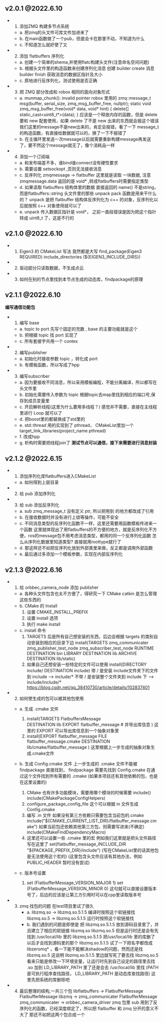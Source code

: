 ## v2.0.1 @2022.6.10 ##
* 1. 添加ZMQ 构建多节点系统
    * a. 把zmq的头文件可库文件加进来了
    * b. 在main函数做了一个pub，但是会卡在那里不动，不知道为什么
    * c. 不知道怎么就好使了又

* 2. 添加 flatbuffers 序列化
    * a. 创建一个简单的shema,并使用flatc构建头文件(注意命名空间问题)
    * b. 根据头文件里的构造函数来创建序列化消息
         创建 builder
         create 消息
         builder finish
         获取消息的数据区指针及大小
    * c. 原地进行反序列化，测试使用是否正确

* 3. 把 ZMQ 部分改成和 robox 相同的面向对象形式
    * a. munmap_chunk(): invalid pointer 
        robox 里用的 zmq::message_t msg(buffer, serial_size, zmq_msg_buffer_free, nullptr);
        static void zmq_msg_buffer_free(void* data, void* hint) { delete[] static_cast<uint8_t*>(data); }
        应该是一个释放内存的函数，但是 delete 要和 new 配套使用，如果 delete 了不是 new 出来的东西就会报这个错误
        我们这里的message不是new出来的，肯定会报错，看了一下 message_t 的构造函数，有直接给数据就可以的，换了一下不报错了
    * b. 在主循环里发送一次message以后就需要重新构建message再发送了，要不然这个message就无了，像个消耗品一样


* 4. 添加一个订阅端
    * a. 和发布端差不多，谁bind谁connect没有硬性要求
    * b. 需要设置 setsockopt ,否则无法接收消息
    * c. 反序列化 zmqmessage -> flatbuffer
         这里就是读取 一块数据, 注意 zmqmessage.data 返回的是 void* ,转成flatbuffers时需要指定类型
    * d. 如果读取 flatbuffers 结构体里的数据
         直接返回的 name() 不是string， 而是flatbuffers::string
         头文件里的那些 unpack pack 函数是用来干什么的？
         unpack 是把 flatbuffer 结构体反序列化为 c++ 的对象，反序列化以后就按照 c++ 对象使用就可以了
    * e. unpack 传入数据区指针是 void*， 之前一直段错误是因为把这个指针转成 uint8_t 了，这是不行的

## v2.1.0 @2022.6.10 ##
* 1. Eigen3 的 CMakeList 写法
    竟然都是大写
    find_package(Eigen3 REQUIRED)
    include_directories (${EIGEN3_INCLUDE_DIRS})
* 2. 驱动部分只读取数据，不生成点云
* 3. 如何在别的节点里找到本节点生成的动态库，findpackage的原理

## v2.1.1 @2022.6.10 ##
**编写通信功能包**
* 1. 编写 base
    * a. topic to port 先写个固定的充数 , base 的主要功能就是这个
    * b. 把根据 topic 找 port 实现了
    * c. 所有套接字共用一个 contex

* 2. 编写publisher
    * a. 初始化时接收参数 topic ，转化成 port
    * b. 有模板函数，所以写成了hpp

* 3. 编写subscriber
    * a. 因为要接收不同消息，所以采用模板编程，不能分离编译，所以都写在头文件里
    * b. 初始化需要传入参数为 topic 
         根据topic去map里找到相应的端口号,保存到成员变量里
    * c. 开启解析线程(这里为什么要用多线程？)
         感觉并不需要，直接在主线程里进行 Loop 就可以了
    * d. 把boost里的都替换成了std里的
    * e. std::thread 用的实现到了 pthread， CMakeList里加一个
         target_link_libraries(project_name
                                pthread)
    * f. 改成hpp
    * g. 析构时需要把线程join了
**测试节点可以通信，接下来需要进行消息封装**

## v2.1.2 @2022.6.15 ##
* 1. 添加序列化库flatbuffers进入CMakeList
    * a. 如何得到上层目录
* 2. 给 pub 添加序列化
* 3. 给 sub 添加反序列化
    * a. sub zmq_message_t 没有定义 ptr, 所以把用到 <M> 的地方都改成了引用
    * b. 在接收数据时并没有进行上锁等操作，可能不安全
    * c. 不同消息类型的反序列化函数不一样，这里还需要用函数模板传进来一个函数
         这里就体现出了用flatbuffers的不方便的地方，就是反序列化不方便，ros的message包不用考虑消息类型，都用的同一个反序列化函数
         怎么从序列化数据里知道类型?
         直接就用roottype就行了
    * d. 那这样还不如把反序列化放到外部类里来做，反正都是调用外部函数
    * e. 最后通过多添加一个模板参数，实现在内部反序列化

## v2.1.3 @2022.6.16 ##
* 1. 给 orbbec_camera_node 添加 publisher
    * a. 各种头文件包含也太不方便了，得研究一下  CMake catkin 是怎么管理这些东西的
    * b. CMake 的 Install
        1. 设置 CMAKE_INSTALL_PREFIX
        2. 设置 install 选项  
        3. 执行 make install
    * c. install 命令
        1. TARGETS 后是所有自己想安装的东西，后边会根据 targets 的类别自动安装到相应的目录下边
            install(TARGETS zmq_communicater zmq_publisher_test_node zmq_subscriber_test_node
            RUNTIME DESTINATION bin
            LIBRARY DESTINATION lib
            ARCHIVE DESTINATION lib/static)
        2. 如果自己还想安装一些特定的文件可以使用
            install(DIRECTORY include/ DESTINATION include)
            带 / 是安装 include文件夹下的文件到 include  -->  include/*
            不带 / 是安装整个文件夹到 include 下         -->  include/include/*
            https://blog.csdn.net/qq_38410730/article/details/102837401

* 2. 如何使生成的包可以被其他包使用
    * a. 生成 .cmake 文件
        1. install(TARGETS FlatbuffersMessage  
            DESTINATION lib 
            EXPORT flatbuffer_message # 并导出库信息
            )
            这里的 EXPORT 可以导出库信息到一个抽象对象里
        2. install(EXPORT flatbuffer_message 
                FILE flatbuffer_message.cmake
                DESTINATION lib/cmake/flatbuffer_message
                )
            这里根据上一步生成的抽象对象生成.cmake文件

    * b. 生成 Config.cmake 文件
        上一步生成的 .cmake 文件不能被 findpackage 直接找到，
        findpackage 需要先找到 Config.cmake 在通过这个文件找到所有需要的 .cmake (如果本项目还有其他依赖的包，也是在这里设置的)
        1. CMake 也有许多功能模块，需要用哪个模块的时候需要 include()
            include(CMakePackageConfigHelpers)
        2. configure_package_config_file
            这个可以根据 in 文件生成 Config.cmake
        3. 编写 .in 文件
            如果没有第三方依赖只需要包含当前包的.cmake
            include("${CMAKE_CURRENT_LIST_DIR}/flatbuffer_message.cmake")
            如果当前包还依赖其他第三方包，则需要写进来(不确定)
            include(CMakeFindDependencyMacro) 
        4. 这里还可以设置一些 .cmake 里的宏
            例如我们这里就是把头文件路径写在这里了
            set(flatbuffer_message_INCLUDE_DIR "${PACKAGE_PREFIX_DIR}/include")
            (写在CMakeList里的话其他包是无法使用这个宏的)
            (这里包含头文件应该有其他办法，例如 PUBLIC_HEADER 暂时没有尝试)
    * c. 版本号设置
        1. set (FlatbufferMessage_VERSION_MAJOR 1)
           set (FlatbufferMessage_VERSION_MINOR 0)
           这句就可以直接设置版本号了，后边的应该是让第三方引用时可以在cpp里读取版本号

* 3. zmq 找包的问题
        在test项目里试了很久 
     * a. libzmq.so -> libzmq.so.5.1.5          编译时按照这个软链接找
          libzmq.so.5 -> libzmq.so.5.1.5        运行时按照这个软链接找
     * b. 我们遇到的问题是即使是
          把 libzmq.so.5.1.5 放到源码目录里了，并且建立了相应的软链接 libzmq.so libzmq.so.5
          但是运行时还是会有先找到 /usr/local/lib 里的 libzmq.so.5.1.5
          把/usr/local/lib 里的库删了以后才会找到源码里的那个 libzmq.so.5.1.5
          试了一下把名字都改成 libzeromq* ，看一下能不能解决shadow的问题，然而还是找 libzmq.so.5
          这说明 libzmq.so.5.1.5 里边就写死了要去找 libzmq.so.5
          看来只能是修改一下环境变量，让运行时先到自己设定的路径里去找 .so
          加到 LD_LIBRARY_PATH 里了还是会去 /usr/local/lib 里找
          (PATH 是可执行程序查找路径， LD_LIBRARY_PATH 是动态库查找路径)
          这里先把系统的库删除吧

* 4. 最后整理的结构,一共三个包
     libflatbuffers -> FlatbufferMessage
     FlatbufferMessage libzmq -> zmq_communicater 
     FlatbufferMessage zmq_communicater -> orbbec_camera_driver
     zmq 包里 sub 用到了反序列化的函数，已经深度绑定了，所以把 flatbuffer 和 zmq 分开的意义不大了
     那还不如把这两个包合成一个